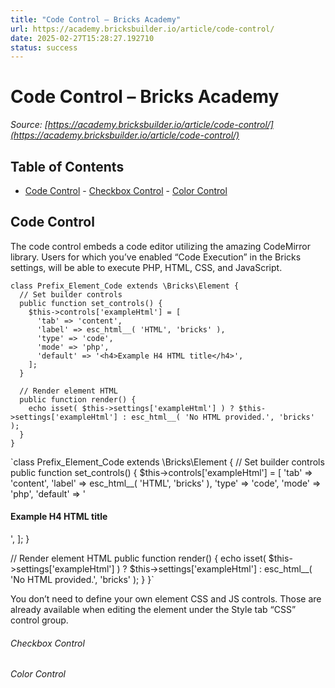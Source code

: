 ```yaml
---
title: "Code Control – Bricks Academy"
url: https://academy.bricksbuilder.io/article/code-control/
date: 2025-02-27T15:28:27.192710
status: success
---
```


# Code Control – Bricks Academy

*Source: [https://academy.bricksbuilder.io/article/code-control/](https://academy.bricksbuilder.io/article/code-control/)*

## Table of Contents

- [Code Control](#code-control)
        - [Checkbox Control](#checkbox-control)
        - [Color Control](#color-control)

## Code Control

The code control embeds a code editor utilizing the amazing CodeMirror library. Users for which you’ve enabled “Code Execution” in the Bricks settings, will be able to execute PHP, HTML, CSS, and JavaScript.

```
class Prefix_Element_Code extends \Bricks\Element {
  // Set builder controls
  public function set_controls() {
    $this->controls['exampleHtml'] = [
      'tab' => 'content',
      'label' => esc_html__( 'HTML', 'bricks' ),
      'type' => 'code',
      'mode' => 'php',
      'default' => '<h4>Example H4 HTML title</h4>',
    ];
  }

  // Render element HTML
  public function render() {
    echo isset( $this->settings['exampleHtml'] ) ? $this->settings['exampleHtml'] : esc_html__( 'No HTML provided.', 'bricks' );
  }
}
```

`class Prefix_Element_Code extends \Bricks\Element {
  // Set builder controls
  public function set_controls() {
    $this->controls['exampleHtml'] = [
      'tab' => 'content',
      'label' => esc_html__( 'HTML', 'bricks' ),
      'type' => 'code',
      'mode' => 'php',
      'default' => '<h4>Example H4 HTML title</h4>',
    ];
  }

  // Render element HTML
  public function render() {
    echo isset( $this->settings['exampleHtml'] ) ? $this->settings['exampleHtml'] : esc_html__( 'No HTML provided.', 'bricks' );
  }
}`

You don’t need to define your own element CSS and JS controls. Those are already available when editing the element under the Style tab “CSS” control group.

###### Checkbox Control

###### Color Control


